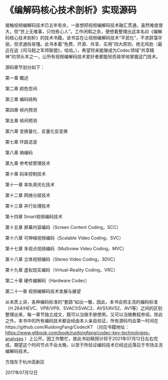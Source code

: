 # 《编解码核心技术剖析》实现源码
接触视频编解码技术已五年有余，一直想把视频编解码技术融汇贯通，虽然难度很大，但“世上无难事，只怕有心人”。工作闲暇之余，便想着整理出这本名曰《编解码核心技术剖析》的技术书籍，该书旨在让视频编解码技术“平民化”，不求辞藻华丽，但求通俗易懂。此书本着“免费、开源、共享、实用”四大原则，绝无鸡肋（最近在追《司马懿之军师联盟》，哈哈。），希望将来能够成为Codec领域“共享精神”的领头羊之一，让所有视频编解码技术爱好者都能轻而易举地掌握这门技术。

源码章节划分如下：

第一章 概述

第二章 颜色空间

第三章 编码结构

第四章 帧内预测

第五章 帧间预测

第六章 变换量化、反量化反变换

第七章 环路滤波

第八章 熵编码

第九章 参考帧管理技术

第十章 码率控制技术

第十一章 率失真优化技术

第十二章 网络分层技术

第十三章 并行处理技术

第十四章 Smart视频编码技术

第十五章 屏幕内容编码（Screen Content Coding，SCC）

第十六章 可伸缩视频编码（Scalable Video Coding，SVC）

第十七章 多视点视频编码（Multiview Video Coding，MVC）

第十八章 立体视频编码（Stereo Video Coding，3DVC）

第十九章 虚拟现实编码（Virtual-Reality Coding，VRC）

第二十章 硬件编解码（Hardware Codec）

第二十一章 视频编解码技术发展与展望

从本质上讲，各种编码标准的“套路”如出一辙，因此，本书会把主流的编码标准（H.264/HEVC、VP8/VP9、SVAC1/SVAC2、AVS1/AVS2、AV1等）之间的区别整理出来，每一章节独立成文，既可以当做手册使用，又可以当做教程参阅，除此之外，本书中的所有编码技术都会经由本人亲自验证，所有源码均会第一时间在https://github.com/RuidongFang/CodecKT （对应书籍地址：https://www.gitbook.com/book/ruidongfang/codec-key-technologies-analyses ）上公开。因工作繁忙，故此书初稿预计将于2021年07月12日左右完成，期望这个时间节点不会太晚，以至于所验证编码技术已经远远落后于市场主流编解码技术。

方瑞东于杭州高新区

2017年07月12日
